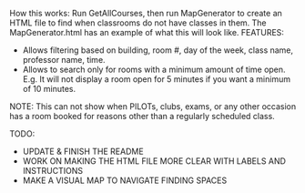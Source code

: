 How this works: Run GetAllCourses, then run MapGenerator to create an HTML file to find when classrooms do not have classes in them. The MapGenerator.html has an example of what this will look like. 
FEATURES:
- Allows filtering based on building, room #, day of the week, class name, professor name, time.
- Allows to search only for rooms with a minimum amount of time open. E.g. It will not display a room open for 5 minutes if you want a minimum of 10 minutes.

NOTE: This can not show when PILOTs, clubs, exams, or any other occasion has a room booked for reasons other than a regularly scheduled class.

TODO: 
- UPDATE & FINISH THE README
- WORK ON MAKING THE HTML FILE MORE CLEAR WITH LABELS AND INSTRUCTIONS
- MAKE A VISUAL MAP TO NAVIGATE FINDING SPACES
